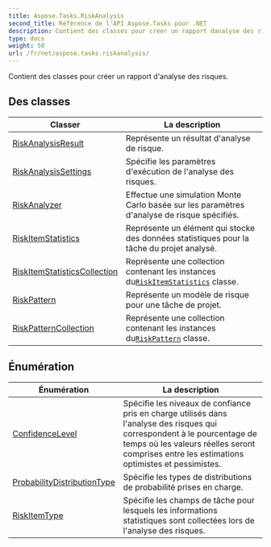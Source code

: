```yaml
---
title: Aspose.Tasks.RiskAnalysis
second_title: Référence de l'API Aspose.Tasks pour .NET
description: Contient des classes pour créer un rapport danalyse des risques.
type: docs
weight: 50
url: /fr/net/aspose.tasks.riskanalysis/
---
```

Contient des classes pour créer un rapport d'analyse des risques.

## Des classes

| Classer | La description |
| --- | --- |
| [RiskAnalysisResult](./riskanalysisresult/) | Représente un résultat d'analyse de risque. |
| [RiskAnalysisSettings](./riskanalysissettings/) | Spécifie les paramètres d'exécution de l'analyse des risques. |
| [RiskAnalyzer](./riskanalyzer/) | Effectue une simulation Monte Carlo basée sur les paramètres d'analyse de risque spécifiés. |
| [RiskItemStatistics](./riskitemstatistics/) | Représente un élément qui stocke des données statistiques pour la tâche du projet analysé. |
| [RiskItemStatisticsCollection](./riskitemstatisticscollection/) | Représente une collection contenant les instances du[`RiskItemStatistics`](../aspose.tasks.riskanalysis/riskitemstatistics/) classe. |
| [RiskPattern](./riskpattern/) | Représente un modèle de risque pour une tâche de projet. |
| [RiskPatternCollection](./riskpatterncollection/) | Représente une collection contenant les instances du[`RiskPattern`](../aspose.tasks.riskanalysis/riskpattern/) classe. |
## Énumération

| Énumération | La description |
| --- | --- |
| [ConfidenceLevel](./confidencelevel/) | Spécifie les niveaux de confiance pris en charge utilisés dans l'analyse des risques qui correspondent à le pourcentage de temps où les valeurs réelles seront comprises entre les estimations optimistes et pessimistes. |
| [ProbabilityDistributionType](./probabilitydistributiontype/) | Spécifie les types de distributions de probabilité prises en charge. |
| [RiskItemType](./riskitemtype/) | Spécifie les champs de tâche pour lesquels les informations statistiques sont collectées lors de l'analyse des risques. |


